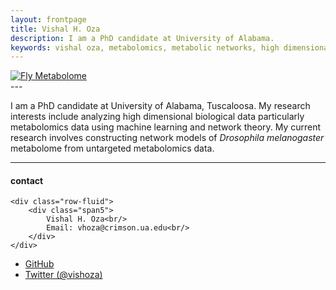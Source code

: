 ```yaml
---
layout: frontpage
title: Vishal H. Oza
description: I am a PhD candidate at University of Alabama.
keywords: vishal oza, metabolomics, metabolic networks, high dimensional data analysis
---
```

<div class="container">
  <div class="span4">
      <a href="../assets/fly_kegg.png">
      <img src="../assets/fly_kegg.png"
       title="Fly Metabolome" alt="Fly Metabolome"/></a>
  </div>
</div>
---

I am a PhD candidate at University of Alabama, Tuscaloosa. My research interests include analyzing high dimensional biological data particularly metabolomics data using machine learning and network theory. My current research involves constructing network models of *Drosophila melanogaster* metabolome from untargeted metabolomics data.

---


<div class="container">
<h4><a name="contact"></a>contact</h4>

    <div class="row-fluid">
        <div class="span5">
            Vishal H. Oza<br/>
            Email: vhoza@crimson.ua.edu<br/>
        </div>
    </div>
</div>

<div class="navbar">
  <div class="navbar-inner">
      <ul class="nav">
          <li><a href="https://github.com/vishaloza">GitHub</a></li>
          <li><a href="https://twitter.com/vishoza">Twitter (@vishoza)</a></li>
      </ul>
  </div>
</div>
